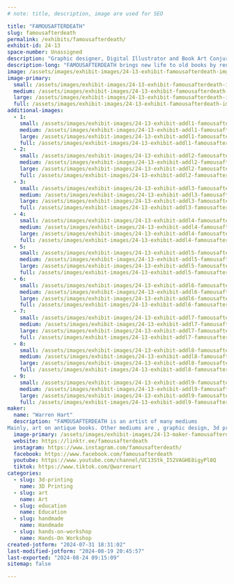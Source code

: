 ```yaml
---
# note: title, description, image are used for SEO

title: "FAMOUSAFTERDEATH"
slug: famousafterdeath
permalink: /exhibits/famousafterdeath/
exhibit-id: 24-13
space-number: Unassigned
description: "Graphic designer, Digital Illustrator and Book Art Conjurer"
description-long: "FAMOUSAFTERDEATH brings new life to old books by reusing them as canvas with hand drawn art and block prints. He also brings along original toys 3d printed and a slew of other mediums that bring his imagination to the real world."
image: /assets/images/exhibit-images/24-13-exhibit-famousafterdeath-img-2258-1-large.JPG
image-primary: 
  small: /assets/images/exhibit-images/24-13-exhibit-famousafterdeath-img-2258-1-small.JPG
  medium: /assets/images/exhibit-images/24-13-exhibit-famousafterdeath-img-2258-1-medium.JPG
  large: /assets/images/exhibit-images/24-13-exhibit-famousafterdeath-img-2258-1-large.JPG
  full: /assets/images/exhibit-images/24-13-exhibit-famousafterdeath-img-2258-1-full.JPG
additional-images: 
  - 1:
    small: /assets/images/exhibit-images/24-13-exhibit-addl1-famousafterdeath-img-1366-small.JPEG
    medium: /assets/images/exhibit-images/24-13-exhibit-addl1-famousafterdeath-img-1366-medium.JPEG
    large: /assets/images/exhibit-images/24-13-exhibit-addl1-famousafterdeath-img-1366-large.JPEG
    full: /assets/images/exhibit-images/24-13-exhibit-addl1-famousafterdeath-img-1366-full.JPEG
  - 2:
    small: /assets/images/exhibit-images/24-13-exhibit-addl2-famousafterdeath-img-1742-small.JPEG
    medium: /assets/images/exhibit-images/24-13-exhibit-addl2-famousafterdeath-img-1742-medium.JPEG
    large: /assets/images/exhibit-images/24-13-exhibit-addl2-famousafterdeath-img-1742-large.JPEG
    full: /assets/images/exhibit-images/24-13-exhibit-addl2-famousafterdeath-img-1742-full.JPEG
  - 3:
    small: /assets/images/exhibit-images/24-13-exhibit-addl3-famousafterdeath-img-1849-small.JPEG
    medium: /assets/images/exhibit-images/24-13-exhibit-addl3-famousafterdeath-img-1849-medium.JPEG
    large: /assets/images/exhibit-images/24-13-exhibit-addl3-famousafterdeath-img-1849-large.JPEG
    full: /assets/images/exhibit-images/24-13-exhibit-addl3-famousafterdeath-img-1849-full.JPEG
  - 4:
    small: /assets/images/exhibit-images/24-13-exhibit-addl4-famousafterdeath-img-2297-small.JPEG
    medium: /assets/images/exhibit-images/24-13-exhibit-addl4-famousafterdeath-img-2297-medium.JPEG
    large: /assets/images/exhibit-images/24-13-exhibit-addl4-famousafterdeath-img-2297-large.JPEG
    full: /assets/images/exhibit-images/24-13-exhibit-addl4-famousafterdeath-img-2297-full.JPEG
  - 5:
    small: /assets/images/exhibit-images/24-13-exhibit-addl5-famousafterdeath-toy-3-small.jpg
    medium: /assets/images/exhibit-images/24-13-exhibit-addl5-famousafterdeath-toy-3-medium.jpg
    large: /assets/images/exhibit-images/24-13-exhibit-addl5-famousafterdeath-toy-3-large.jpg
    full: /assets/images/exhibit-images/24-13-exhibit-addl5-famousafterdeath-toy-3-full.jpg
  - 6:
    small: /assets/images/exhibit-images/24-13-exhibit-addl6-famousafterdeath-toy-5-small.jpg
    medium: /assets/images/exhibit-images/24-13-exhibit-addl6-famousafterdeath-toy-5-medium.jpg
    large: /assets/images/exhibit-images/24-13-exhibit-addl6-famousafterdeath-toy-5-large.jpg
    full: /assets/images/exhibit-images/24-13-exhibit-addl6-famousafterdeath-toy-5-full.jpg
  - 7:
    small: /assets/images/exhibit-images/24-13-exhibit-addl7-famousafterdeath-key-chain-3-small.jpg
    medium: /assets/images/exhibit-images/24-13-exhibit-addl7-famousafterdeath-key-chain-3-medium.jpg
    large: /assets/images/exhibit-images/24-13-exhibit-addl7-famousafterdeath-key-chain-3-large.jpg
    full: /assets/images/exhibit-images/24-13-exhibit-addl7-famousafterdeath-key-chain-3-full.jpg
  - 8:
    small: /assets/images/exhibit-images/24-13-exhibit-addl8-famousafterdeath-key-chain-4-small.jpg
    medium: /assets/images/exhibit-images/24-13-exhibit-addl8-famousafterdeath-key-chain-4-medium.jpg
    large: /assets/images/exhibit-images/24-13-exhibit-addl8-famousafterdeath-key-chain-4-large.jpg
    full: /assets/images/exhibit-images/24-13-exhibit-addl8-famousafterdeath-key-chain-4-full.jpg
  - 9:
    small: /assets/images/exhibit-images/24-13-exhibit-addl9-famousafterdeath-poster-2-small.jpg
    medium: /assets/images/exhibit-images/24-13-exhibit-addl9-famousafterdeath-poster-2-medium.jpg
    large: /assets/images/exhibit-images/24-13-exhibit-addl9-famousafterdeath-poster-2-large.jpg
    full: /assets/images/exhibit-images/24-13-exhibit-addl9-famousafterdeath-poster-2-full.jpg
maker: 
  name: "Warren Hart"
  description: "FAMOUSAFTERDEATH is an artist of many mediums
Mainly, art on antique books. Other mediums are , graphic design, 3d printed toys and laser cut art."
  image-primary: /assets/images/exhibit-images/24-13-maker-famousafterdeath-logo-medium.jpg
  website: https://linktr.ee/famousafterdeath
  instagram: https://www.instagram.com/famousafterdeath/
  facebook: https://www.facebook.com/famousafterdeath
  youtube: https://www.youtube.com/channel/UC13Stk_I52VAGHE8igyPl8Q
  tiktok: https://www.tiktok.com/@warrenart
categories: 
  - slug: 3d-printing
    name: 3D Printing
  - slug: art
    name: Art
  - slug: education
    name: Education
  - slug: handmade
    name: Handmade
  - slug: hands-on-workshop
    name: Hands-On Workshop
created-jotform: "2024-07-31 18:31:02"
last-modified-jotform: "2024-08-19 20:45:57"
last-exported: "2024-08-24 09:15:09"
sitemap: false

---
```

